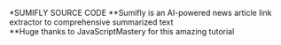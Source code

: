 *SUMIFLY SOURCE CODE
**Sumifly is an AI-powered news article link extractor to comprehensive summarized text\
**Huge thanks to JavaScriptMastery for this amazing tutorial
